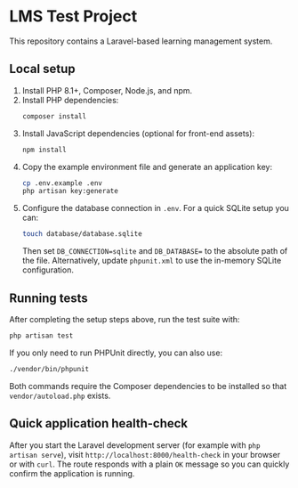 # LMS Test Project

This repository contains a Laravel-based learning management system.

## Local setup

1. Install PHP 8.1+, Composer, Node.js, and npm.
2. Install PHP dependencies:
   ```bash
   composer install
   ```
3. Install JavaScript dependencies (optional for front-end assets):
   ```bash
   npm install
   ```
4. Copy the example environment file and generate an application key:
   ```bash
   cp .env.example .env
   php artisan key:generate
   ```
5. Configure the database connection in `.env`. For a quick SQLite setup you can:
   ```bash
   touch database/database.sqlite
   ```
   Then set `DB_CONNECTION=sqlite` and `DB_DATABASE=` to the absolute path of the file. Alternatively, update `phpunit.xml` to use the in-memory SQLite configuration.

## Running tests

After completing the setup steps above, run the test suite with:

```bash
php artisan test
```

If you only need to run PHPUnit directly, you can also use:

```bash
./vendor/bin/phpunit
```

Both commands require the Composer dependencies to be installed so that `vendor/autoload.php` exists.

## Quick application health-check

After you start the Laravel development server (for example with `php artisan serve`), visit
`http://localhost:8000/health-check` in your browser or with `curl`. The route responds with a plain
`OK` message so you can quickly confirm the application is running.
